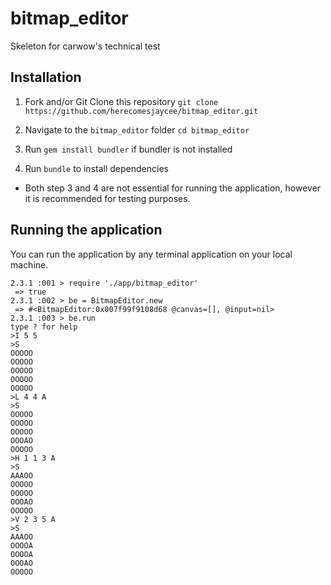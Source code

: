 # bitmap_editor
Skeleton for carwow's technical test

## Installation 
1) Fork and/or Git Clone this repository `git clone https://github.com/herecomesjaycee/bitmap_editor.git`

2) Navigate to the `bitmap_editor` folder `cd bitmap_editor`

3) Run `gem install bundler` if bundler is not installed

4) Run `bundle` to install dependencies

- Both step 3 and 4 are not essential for running the application, however it is recommended for testing purposes. 

## Running the application
You can run the application by any terminal application on your local machine. 

```
2.3.1 :001 > require './app/bitmap_editor'
 => true 
2.3.1 :002 > be = BitmapEditor.new
 => #<BitmapEditor:0x007f99f9108d68 @canvas=[], @input=nil> 
2.3.1 :003 > be.run
type ? for help
>I 5 5
>S
OOOOO
OOOOO
OOOOO
OOOOO
OOOOO
>L 4 4 A
>S
OOOOO
OOOOO
OOOOO
OOOAO
OOOOO
>H 1 1 3 A
>S
AAAOO
OOOOO
OOOOO
OOOAO
OOOOO
>V 2 3 5 A
>S
AAAOO
OOOOA
OOOOA
OOOAO
OOOOO
```

